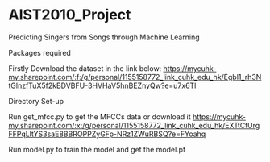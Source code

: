 # AIST2010_Project
Predicting Singers from Songs through Machine Learning

Packages required

Firstly Download the dataset in the link below: 
https://mycuhk-my.sharepoint.com/:f:/g/personal/1155158772_link_cuhk_edu_hk/Egbl1_rh3NtGlnzfTuX5f2kBDVBFU-3HVHaV5hnBEZnyQw?e=u7x6Tl

Directory Set-up

Run get_mfcc.py to get the MFCCs data 
or download it https://mycuhk-my.sharepoint.com/:x:/g/personal/1155158772_link_cuhk_edu_hk/EXTtCtUrgFFPqLltYS3saE8BBROPPZyGFp-NRz1ZWuRBSQ?e=FYoahq

Run model.py to train the model and get the model.pt

